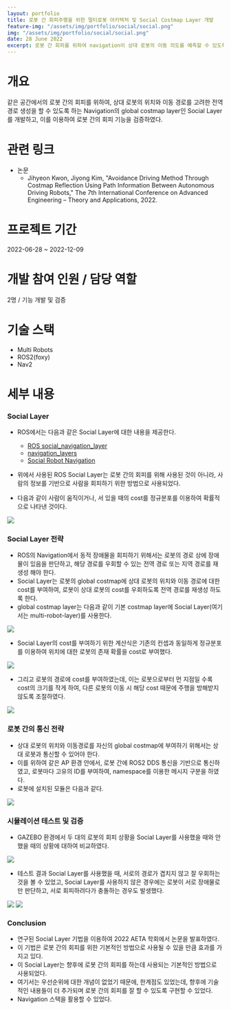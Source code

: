 ```yaml
---
layout: portfolio
title: 로봇 간 회피주행을 위한 멀티로봇 아키텍처 및 Social Costmap Layer 개발
feature-img: "/assets/img/portfolio/social/social.png"
img: "/assets/img/portfolio/social/social.png"
date: 28 June 2022
excerpt: 로봇 간 회피를 위하여 navigation이 상대 로봇의 이동 의도를 예측할 수 있도록 하는 Social Layer의 개념을 제시하고 개발한 내용이다.
---
```


# 개요

같은 공간에서의 로봇 간의 회피를 위하여, 상대 로봇의 위치와 이동 경로를 고려한 전역 경로 생성을 할 수 있도록 하는 Navigation의 global costmap layer인 Social Layer를 개발하고, 이를 이용하여 로봇 간의 회피 기능을 검증하였다.

# 관련 링크

* 논문
  - Jihyeon Kwon, Jiyong Kim, "Avoidance Driving Method Through Costmap Reflection Using Path Information Between Autonomous Driving Robots," The 7th International Conference on Advanced Engineering – Theory and Applications, 2022.

# 프로젝트 기간

2022-06-28 ~ 2022-12-09

# 개발 참여 인원 / 담당 역할

2명 / 기능 개발 및 검증

# 기술 스택

- Multi Robots
- ROS2(foxy)
- Nav2

# 세부 내용

### Social Layer

* ROS에서는 다음과 같은 Social Layer에 대한 내용을 제공한다. 
  * [ROS social_navigation_layer](http://wiki.ros.org/social_navigation_layers)
  * [navigation_layers](https://github.com/DLu/navigation_layers)
  * [Social Robot Navigation](https://www.ri.cmu.edu/pub_files/2010/5/rk_thesis.pdf)

* 위에서 사용된 ROS Social Layer는 로봇 간의 회피를 위해 사용된 것이 아니라, 사람의 정보를 기반으로 사람을 회피하기 위한 방법으로 사용되었다.
* 다음과 같이 사람이 움직이거나, 서 있을 때의 cost를 정규분포를 이용하여 확률적으로 나타낸 것이다.

<img src="/assets/img/portfolio/social/ros_social_layer.png">

### Social Layer 전략

* ROS의 Navigation에서 동적 장애물을 회피하기 위해서는 로봇의 경로 상에 장애물이 있음을 판단하고, 해당 경로를 우회할 수 있는 전역 경로 또는 지역 경로를 재생성 해야 한다.
* Social Layer는 로봇의 global costmap에 상대 로봇의 위치와 이동 경로에 대한 cost를 부여하여, 로봇이 상대 로봇의 cost를 우회하도록 전역 경로를 재생성 하도록 한다.
* global costmap layer는 다음과 같이 기본 costmap layer에 Social Layer(여기서는 multi-robot-layer)를 사용한다.

<img src="/assets/img/portfolio/social/layer.png">

* Social Layer의 cost를 부여하기 위한 계산식은 기존의 컨셉과 동일하게 정규분포를 이용하여 위치에 대한 로봇의 존재 확률을 cost로 부여했다.

<img src="/assets/img/portfolio/social/gaussian.png">

* 그리고 로봇의 경로에 cost를 부여하였는데, 이는 로봇으로부터 먼 지점일 수록 cost의 크기를 작게 하여, 다른 로봇의 이동 시 해당 cost 때문에 주행을 방해받지 않도록 조절하였다.

<img src="/assets/img/portfolio/social/cost_distribution.png">

### 로봇 간의 통신 전략

* 상대 로봇의 위치와 이동경로를 자신의 global costmap에 부여하기 위해서는 상대 로봇과 통신할 수 있어야 한다.
* 이를 위하여 같은 AP 환경 안에서, 로봇 간에 ROS2 DDS 통신을 기반으로 통신하였고, 로봇마다 고유의 ID를 부여하여, namespace를 이용한 메시지 구분을 하였다.
* 로봇에 설치된 모듈은 다음과 같다.

<img src="/assets/img/portfolio/social/communication.png">

### 시뮬레이션 테스트 및 검증

* GAZEBO 환경에서 두 대의 로봇의 회피 상황을 Social Layer를 사용했을 때와 안했을 때의 상황에 대하여 비교하였다. 

<img src="/assets/img/portfolio/social/simulation.png">

* 테스트 결과 Social Layer를 사용했을 때, 서로의 경로가 겹치지 않고 잘 우회하는 것을 볼 수 있었고, Social Layer를 사용하지 않은 경우에는 로봇이 서로 장애물로만 판단하고, 서로 회피하려다가 충돌하는 경우도 발생했다.

<img src="/assets/img/portfolio/social/result_l.png">
<img src="/assets/img/portfolio/social/result_u.png">

### Conclusion

* 연구된 Social Layer 기법을 이용하여 2022 AETA 학회에서 논문을 발표하였다.
* 이 기법은 로봇 간의 회피를 위한 기본적인 방법으로 사용될 수 있을 만큼 효과를 가지고 있다.
* 이 Social Layer는 향후에 로봇 간의 회피를 하는데 사용되는 기본적인 방법으로 사용되었다.
* 여기서는 우선순위에 대한 개념이 없었기 때문에, 한계점도 있었는데, 향후에 기술적인 내용들이 더 추가되며 로봇 간의 회피를 잘 할 수 있도록 구현할 수 있었다.
* Navigation 스택을 활용할 수 있었다.